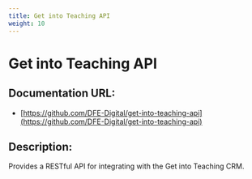 ```yaml
---
title: Get into Teaching API
weight: 10
---
```


# Get into Teaching API

## Documentation URL:
 - [https://github.com/DFE-Digital/get-into-teaching-api](https://github.com/DFE-Digital/get-into-teaching-api)

## Description:
Provides a RESTful API for integrating with the Get into Teaching CRM.

